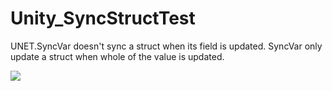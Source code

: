 # Unity_SyncStructTest

UNET.SyncVar doesn't sync a struct when its field is updated. SyncVar only update a struct when whole of the value is updated.

![](https://github.com/XJINE/Unity_SyncStructTest/blob/master/screenshot.png)